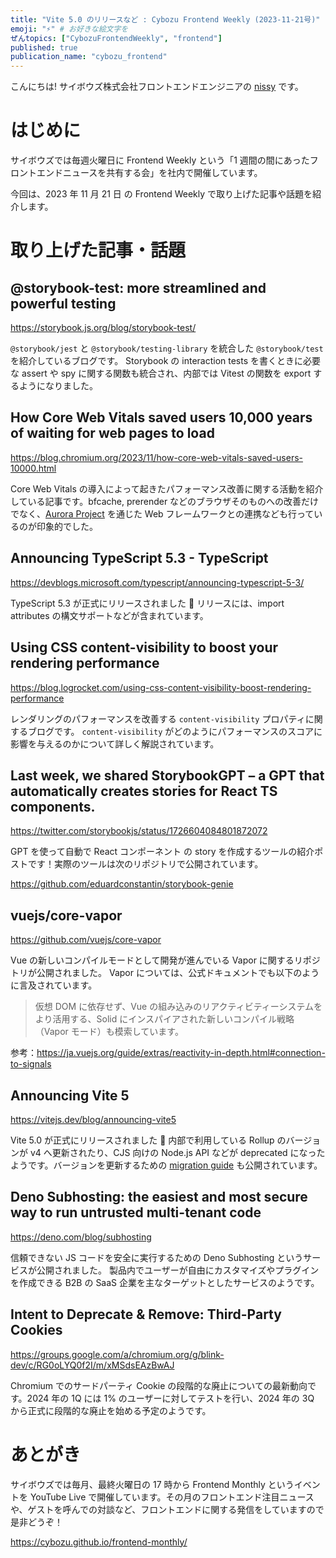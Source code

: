 ```yaml
---
title: "Vite 5.0 のリリースなど : Cybozu Frontend Weekly (2023-11-21号)"
emoji: "⚡" # お好きな絵文字を
ぜんtopics: ["CybozuFrontendWeekly", "frontend"]
published: true
publication_name: "cybozu_frontend"
---
```


こんにちは! サイボウズ株式会社フロントエンドエンジニアの [nissy](https://twitter.com/nissy_dev) です。

# はじめに

サイボウズでは毎週火曜日に Frontend Weekly という「1 週間の間にあったフロントエンドニュースを共有する会」を社内で開催しています。

今回は、2023 年 11 月 21 日 の Frontend Weekly で取り上げた記事や話題を紹介します。

# 取り上げた記事・話題

## @storybook-test: more streamlined and powerful testing

https://storybook.js.org/blog/storybook-test/

`@storybook/jest` と `@storybook/testing-library` を統合した `@storybook/test` を紹介しているブログです。
Storybook の interaction tests を書くときに必要な assert や spy に関する関数も統合され、内部では Vitest の関数を export するようになりました。

## How Core Web Vitals saved users 10,000 years of waiting for web pages to load

https://blog.chromium.org/2023/11/how-core-web-vitals-saved-users-10000.html

Core Web Vitals の導入によって起きたパフォーマンス改善に関する活動を紹介している記事です。bfcache, prerender などのブラウザそのものへの改善だけでなく、[Aurora Project](https://developer.chrome.com/aurora/) を通じた Web フレームワークとの連携なども行っているのが印象的でした。

## Announcing TypeScript 5.3 - TypeScript

https://devblogs.microsoft.com/typescript/announcing-typescript-5-3/

TypeScript 5.3 が正式にリリースされました 🎉 リリースには、import attributes の構文サポートなどが含まれています。

## Using CSS content-visibility to boost your rendering performance

https://blog.logrocket.com/using-css-content-visibility-boost-rendering-performance

レンダリングのパフォーマンスを改善する `content-visibility` プロパティに関するブログです。
`content-visibility` がどのようにパフォーマンスのスコアに影響を与えるのかについて詳しく解説されています。

## Last week, we shared StorybookGPT – a GPT that automatically creates stories for React TS components.

https://twitter.com/storybookjs/status/1726604084801872072

GPT を使って自動で React コンポーネント の story を作成するツールの紹介ポストです！実際のツールは次のリポジトリで公開されています。

https://github.com/eduardconstantin/storybook-genie

## vuejs/core-vapor

https://github.com/vuejs/core-vapor

Vue の新しいコンパイルモードとして開発が進んでいる Vapor に関するリポジトリが公開されました。
Vapor については、公式ドキュメントでも以下のように言及されています。

> 仮想 DOM に依存せず、Vue の組み込みのリアクティビティーシステムをより活用する、Solid にインスパイアされた新しいコンパイル戦略（Vapor モード）も模索しています。

参考：https://ja.vuejs.org/guide/extras/reactivity-in-depth.html#connection-to-signals

## Announcing Vite 5

https://vitejs.dev/blog/announcing-vite5

Vite 5.0 が正式にリリースされました 🎉 内部で利用している Rollup のバージョンが v4 へ更新されたり、CJS 向けの Node.js API などが deprecated になったようです。バージョンを更新するための [migration guide](https://vitejs.dev/guide/migration.html) も公開されています。

## Deno Subhosting: the easiest and most secure way to run untrusted multi-tenant code

https://deno.com/blog/subhosting

信頼できない JS コードを安全に実行するための Deno Subhosting というサービスが公開されました。
製品内でユーザーが自由にカスタマイズやプラグインを作成できる B2B の SaaS 企業を主なターゲットとしたサービスのようです。

## Intent to Deprecate & Remove: Third-Party Cookies

https://groups.google.com/a/chromium.org/g/blink-dev/c/RG0oLYQ0f2I/m/xMSdsEAzBwAJ

Chromium でのサードパーティ Cookie の段階的な廃止についての最新動向です。2024 年の 1Q には 1% のユーザーに対してテストを行い、2024 年の 3Q から正式に段階的な廃止を始める予定のようです。

# あとがき

サイボウズでは毎月、最終火曜日の 17 時から Frontend Monthly というイベントを YouTube Live で開催しています。その月のフロントエンド注目ニュースや、ゲストを呼んでの対談など、フロントエンドに関する発信をしていますので是非どうぞ！

https://cybozu.github.io/frontend-monthly/
